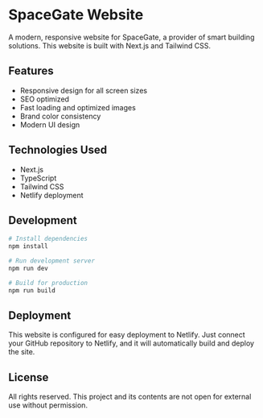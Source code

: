 # SpaceGate Website

A modern, responsive website for SpaceGate, a provider of smart building solutions. This website is built with Next.js and Tailwind CSS.

## Features

- Responsive design for all screen sizes
- SEO optimized
- Fast loading and optimized images
- Brand color consistency
- Modern UI design

## Technologies Used

- Next.js
- TypeScript
- Tailwind CSS
- Netlify deployment

## Development

```bash
# Install dependencies
npm install

# Run development server
npm run dev

# Build for production
npm run build
```

## Deployment

This website is configured for easy deployment to Netlify. Just connect your GitHub repository to Netlify, and it will automatically build and deploy the site.

## License

All rights reserved. This project and its contents are not open for external use without permission.
